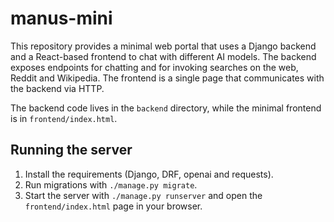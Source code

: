 # manus-mini

This repository provides a minimal web portal that uses a Django backend and a
React-based frontend to chat with different AI models. The backend exposes
endpoints for chatting and for invoking searches on the web, Reddit and
Wikipedia. The frontend is a single page that communicates with the backend via
HTTP.

The backend code lives in the `backend` directory, while the minimal frontend is
in `frontend/index.html`.

## Running the server

1. Install the requirements (Django, DRF, openai and requests).
2. Run migrations with `./manage.py migrate`.
3. Start the server with `./manage.py runserver` and open the `frontend/index.html`
   page in your browser.

